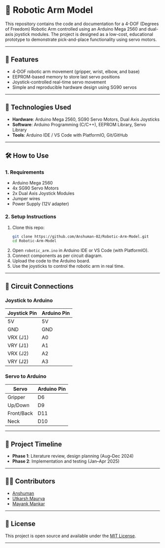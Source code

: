 # 🤖 Robotic Arm Model

This repository contains the code and documentation for a 4-DOF (Degrees of Freedom) Robotic Arm controlled using an Arduino Mega 2560 and dual-axis joystick modules. The project is designed as a low-cost, educational prototype to demonstrate pick-and-place functionality using servo motors.

---

## 📌 Features

- 4-DOF robotic arm movement (gripper, wrist, elbow, and base)
- EEPROM-based memory to store last servo positions
- Joystick-controlled real-time servo movement
- Simple and reproducible hardware design using SG90 servos

---

## 🧠 Technologies Used

- **Hardware**: Arduino Mega 2560, SG90 Servo Motors, Dual Axis Joysticks
- **Software**: Arduino Programming (C/C++), EEPROM Library, Servo Library
- **Tools**: Arduino IDE / VS Code with PlatformIO, Git/GitHub

---

## 🛠️ How to Use

### 1. Requirements
- Arduino Mega 2560
- 4x SG90 Servo Motors
- 2x Dual Axis Joystick Modules
- Jumper wires
- Power Supply (12V adapter)

### 2. Setup Instructions
1. Clone this repo:
   ```bash
   git clone https://github.com/Anshuman-02/Robotic-Arm-Model.git
   cd Robotic-Arm-Model
   ```
2. Open `robotic_arm.ino` in Arduino IDE or VS Code (with PlatformIO).
3. Connect components as per circuit diagram.
4. Upload the code to the Arduino board.
5. Use the joysticks to control the robotic arm in real time.

---

## 🔌 Circuit Connections

### Joystick to Arduino
| Joystick Pin | Arduino Pin |
|--------------|-------------|
| 5V           | 5V          |
| GND          | GND         |
| VRX (J1)     | A0          |
| VRY (J1)     | A1          |
| VRX (J2)     | A2          |
| VRY (J2)     | A3          |

### Servo to Arduino
| Servo        | Arduino Pin |
|--------------|-------------|
| Gripper      | D6          |
| Up/Down      | D9          |
| Front/Back   | D11         |
| Neck         | D10         |

---

## 📅 Project Timeline

- **Phase 1**: Literature review, design planning (Aug–Dec 2024)
- **Phase 2**: Implementation and testing (Jan–Apr 2025)

---

## 👨‍💻 Contributors

- [Anshuman](https://github.com/Anshuman-02)
- [Utkarsh Maurya](https://github.com/UtkarshMaurya021)
- [Mayank Mankar](https://github.com/MayankMankar1)

---

## 📜 License

This project is open source and available under the [MIT License](LICENSE).

---
